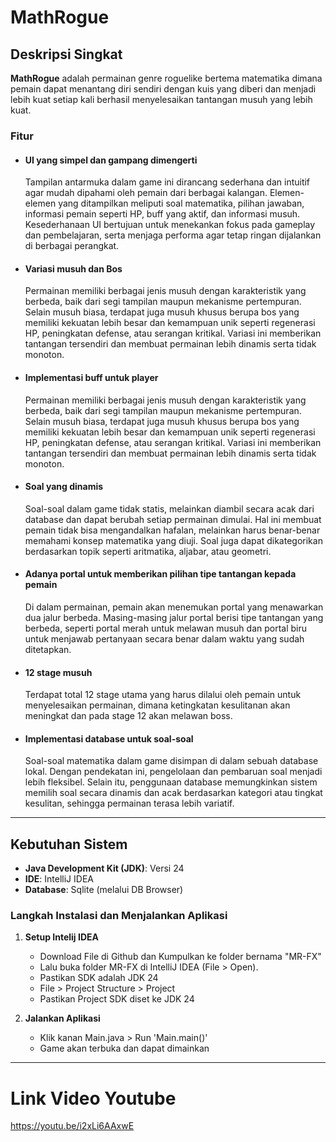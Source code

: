 # MathRogue
## Deskripsi Singkat
**MathRogue** adalah permainan genre roguelike bertema matematika dimana pemain dapat menantang diri sendiri dengan kuis yang diberi dan menjadi lebih kuat setiap kali berhasil menyelesaikan tantangan musuh yang lebih kuat.
### Fitur
- #### UI yang simpel dan gampang dimengerti
  Tampilan antarmuka dalam game ini dirancang sederhana dan intuitif agar mudah dipahami oleh pemain dari berbagai kalangan. Elemen-elemen yang ditampilkan meliputi soal matematika, pilihan jawaban, informasi pemain seperti HP, buff yang aktif, dan informasi musuh. Kesederhanaan UI bertujuan untuk menekankan fokus pada gameplay dan pembelajaran, serta menjaga performa agar tetap ringan dijalankan di berbagai perangkat.
- #### Variasi musuh dan Bos
  Permainan memiliki berbagai jenis musuh dengan karakteristik yang berbeda, baik dari segi tampilan maupun mekanisme pertempuran. Selain musuh biasa, terdapat juga musuh khusus berupa bos yang memiliki kekuatan lebih besar dan kemampuan unik seperti regenerasi HP, peningkatan defense, atau serangan kritikal. Variasi ini memberikan tantangan tersendiri dan membuat permainan lebih dinamis serta tidak monoton.
- #### Implementasi buff untuk player
  Permainan memiliki berbagai jenis musuh dengan karakteristik yang berbeda, baik dari segi tampilan maupun mekanisme pertempuran. Selain musuh biasa, terdapat juga musuh khusus berupa bos yang memiliki kekuatan lebih besar dan kemampuan unik seperti regenerasi HP, peningkatan defense, atau serangan kritikal. Variasi ini memberikan tantangan tersendiri dan membuat permainan lebih dinamis serta tidak monoton.
- #### Soal yang dinamis
  Soal-soal dalam game tidak statis, melainkan diambil secara acak dari database dan dapat berubah setiap permainan dimulai. Hal ini membuat pemain tidak bisa mengandalkan hafalan, melainkan harus benar-benar memahami konsep matematika yang diuji. Soal juga dapat dikategorikan berdasarkan topik seperti aritmatika, aljabar, atau geometri.
- #### Adanya portal untuk memberikan pilihan tipe tantangan kepada pemain
  Di dalam permainan, pemain akan menemukan portal yang menawarkan dua jalur berbeda. Masing-masing jalur portal berisi tipe tantangan yang berbeda, seperti portal merah untuk melawan musuh dan portal biru untuk menjawab pertanyaan secara benar dalam waktu yang sudah ditetapkan.
- #### 12 stage musuh
  Terdapat total 12 stage utama yang harus dilalui oleh pemain untuk menyelesaikan permainan, dimana ketingkatan kesulitanan akan meningkat dan pada stage 12 akan melawan boss.
- #### Implementasi database untuk soal-soal
   Soal-soal matematika dalam game disimpan di dalam sebuah database lokal. Dengan pendekatan ini, pengelolaan dan pembaruan soal menjadi lebih fleksibel. Selain itu, penggunaan database memungkinkan sistem memilih soal secara dinamis dan acak berdasarkan kategori atau tingkat kesulitan, sehingga permainan terasa lebih variatif.


___
## Kebutuhan Sistem
- **Java Development Kit (JDK)**: Versi 24
- **IDE**: IntelliJ IDEA
- **Database**: Sqlite (melalui DB Browser)

### Langkah Instalasi dan Menjalankan Aplikasi
1. **Setup Intelij IDEA**
   - Download File di Github dan Kumpulkan ke folder bernama "MR-FX"
   - Lalu buka folder MR-FX di IntelliJ IDEA (File > Open).
   - Pastikan SDK adalah JDK 24
   - File > Project Structure > Project
   - Pastikan Project SDK diset ke JDK 24

2. **Jalankan Aplikasi**
   - Klik kanan Main.java > Run 'Main.main()'
   - Game akan terbuka dan dapat dimainkan

---
# Link Video Youtube
https://youtu.be/i2xLi6AAxwE


